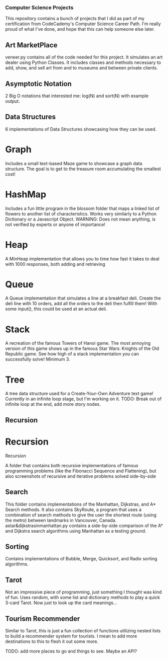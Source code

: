 ### Computer Science Projects

This repository contains a bunch of projects that I did as part of my certification from CodeCademy's Computer Science Career Path. I'm really proud of what I've done, and hope that this can help someone else later.

## Art MarketPlace

veneer.py contains all of the code needed for this project. It simulates an art dealer using Python Classes. It includes classes and methods necessary to add, show, and sell art from and to museums and between private clients.

## Asymptotic Notation

2 Big O notations that interested me: log(N) and sort(N) with example output.

## Data Structures

6 implementations of Data Structures showcasing how they can be used.

# Graph

Includes a small text-based Maze game to showcase a graph data structure. The goal is to get to the treasure room accumulating the smallest cost!

# HashMap

Includes a fun little program in the blossom folder that maps a linked list of flowers to another list of characteristics. Works very similarly to a Python Dictionary or a Javascript Object. WARNING: Does not mean anything, is not verified by experts or anyone of importance!

# Heap

A MinHeap implementation that allows you to time how fast it takes to deal with 1000 responses, both adding and retrieving

# Queue

A Queue implementation that simulates a line at a breakfast deli. Create the deli line with 10 orders, add all the orders to the deli then fulfill them! With some input(), this could be used at an actual deli.

# Stack

A recreation of the famous Towers of Hanoi game. The most annoying version of this game shows up in the famous Star Wars: Knights of the Old Republic game. See how high of a stack implementation you can successfully solve! Minimum 3.

# Tree

A tree data structure used for a Create-Your-Own Adventure text game! Currently in an infinite loop stage, but I'm working on it.
TODO: Break out of infinite loop at the end, add more story nodes.

## Recursion
# Recursion
Recursion

A folder that contains both recursive implementations of famous programming problems (like the Fibonacci Sequence and Flattening), but also screenshots of recursive and iterative problems solved side-by-side

## Search

This folder contains implementations of the Manhattan, Dijkstras, and A* Search methods. It also contains SkyRoute, a program that uses a combination of search methods to give the user the shortest route (using the metro) between landmarks in Vancouver, Canada. astar&dijkstrasinmanhattan.py contains a side-by-side comparison of the A* and Dijkstra search algorithms using Manhattan as a testing ground.

## Sorting

Contains implementations of Bubble, Merge, Quicksort, and Radix sorting algorithms.

## Tarot

Not an impressive piece of programming, just something I thought was kind of fun. Uses random, with some list and dictionary methods to play a quick 3-card Tarot. Now just to look up the card meanings...

## Tourism Recommender

Similar to Tarot, this is just a fun collection of functions utilizing nested lists to build a recommender system for tourists. I mean to add more destinations to this to flesh it out some more.

TODO: add more places to go and things to see. Maybe an API?